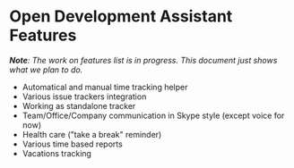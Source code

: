 # Open Development Assistant Features #

_**Note**: The work on features list is in progress. This document just shows what we plan to do._

  * Automatical and manual time tracking helper
  * Various issue trackers integration
  * Working as standalone tracker
  * Team/Office/Company communication in Skype style (except voice for now)
  * Health care ("take a break" reminder)
  * Various time based reports
  * Vacations tracking
